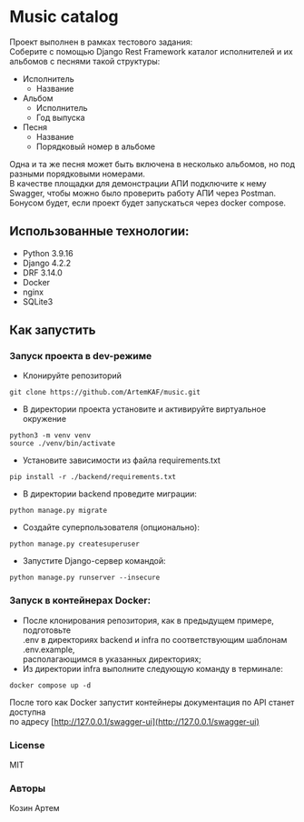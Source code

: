 # Music catalog

Проект выполнен в рамках тестового задания:  
Соберите с помощью Django Rest Framework каталог исполнителей и их альбомов с песнями такой структуры:  

- Исполнитель
   - Название
- Альбом
   - Исполнитель
   - Год выпуска
- Песня
   - Название
   - Порядковый номер в альбоме

Одна и та же песня может быть включена в несколько альбомов, но под разными порядковыми номерами.  
В качестве площадки для демонстрации АПИ подключите к нему Swagger, чтобы можно было проверить работу АПИ через Postman.   
Бонусом будет, если проект будет запускаться через docker compose.
  
## Использованные технологии:
- Python 3.9.16
- Django 4.2.2
- DRF 3.14.0
- Docker
- nginx
- SQLite3

## Как запустить
### Запуск проекта в dev-режиме
- Клонируйте репозиторий
```
git clone https://github.com/ArtemKAF/music.git
```
- В директории проекта установите и активируйте виртуальное окружение
```
python3 -m venv venv
source ./venv/bin/activate
```
- Установите зависимости из файла requirements.txt
```
pip install -r ./backend/requirements.txt
```
- В директории backend проведите миграции:
```
python manage.py migrate
```
- Cоздайте суперпользователя (опционально):
```
python manage.py createsuperuser
```
- Запустите Django-сервер командой:
```
python manage.py runserver --insecure
```
### Запуск в контейнерах Docker:
- После клонирования репозитория, как в предыдущем примере, подготовьте   
.env в директориях backend и infra по соответствующим шаблонам .env.example,  
располагающимся в указанных директориях;
- Из директории infra выполните следующую команду в терминале:
```
docker compose up -d
```
После того как Docker запустит контейнеры документация по API станет доступна  
по адресу [http://127.0.0.1/swagger-ui](http://127.0.0.1/swagger-ui)
### License
MIT
### Авторы
Козин Артем
